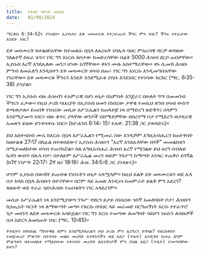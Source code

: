 ```yaml
---
title:  የተለየ ዓይነት መሲህ
date:   01/08/2024
---
```


`ማርቆስ 6:34–52ን ያንብቡ። ኢየሱስና ደቀ መዛሙርቱ የተጋፈጡት ችግር ምን ነበር? ችግሩ የተፈታው እንዴት ነበር?`

ደቀ መዛሙርት ከተልዕኮአቸው ከተመለሱ በኋላ ለእረፍት በገሊላ ባህር ምዕራባዊ ዳርቻ ወዳለው ገለልተኛ ስፍራ ሄዱ። ነገር ግን እነርሱ ከቦታው ከመድረሳቸው በፊት 5000 ሕዝብ ደርሶ ጠበቃቸው። ኢየሱስ እረኛ እንደሌለው መንጋ ሆነው አገኛቸው። ቀኑን ሙሉ አስተማራቸው። ቀኑ ሲመሽ ሕዝቡ ምግብ ለመፈለግ እንዲበተን ደቀ መዛሙርት ሀሳብ ሰጡ፣ ነገር ግን እነርሱ እንዲመግቡአቸው ነገራቸው። ደቀ መዛሙርቱ ችግሩን እንዴት እንደሚፈቱ ያስቡ   እንደነበር የተነሳው ክርክር (ማር. 6፡35-38) ያሳያል።

ነገር ግን ኢየሱስ ብዙ ሕዝብን ተአምራዊ በሆነ ሁኔታ በአምስት እንጀራና በሁለት ዓሣ በመመገብ ችግሩን ፈታው። የዚህ ታሪክ ባህሪያት በኢየሱስ ዘመን በነበረው ታዋቂ የመሲህ ጽንሰ ሀሳብ ውስጥ ይጫወታሉ። ይጠበቅ የነበረው መሲሁ እሥራኤልን ከጠላቶቿ ነጻ በማድረግ ጽድቅንና ሰላምን እንደሚያመጣ ነበር። ብዙ ቁጥር ያላቸው ወንዶች በስሜቶቻቸው በበረሃማ ቦታ የሚደረግ ወታደራዊ አመጽን ይዘው ይንቀሳቀሱ ነበር። (ከዮሐንስ 6:14፣ 15፤ የሐዋ. 21:38 ጋር ያወዳድሩ)።

ይህ አስተሳሰብ ሙሴ ከእርሱ በኋላ እሥራኤልን የሚመራ ሰው እንዲሾም እግዚአብሔርን ከጠየቀበት ከዘሁልቁ 27፡17 በከፊል በተወሰደውና ኢየሱስ ሕዝቡን “እረኛ እንደሌላቸው በጎች” መመልከቱን በሚያመለክተው ሀሳብ ተጠናክሯል። ስለ እግዚአብሔር ሕዝብ እረኛ የሚገልጽ ይህ ሀረግ በብሉይ ኪዳን ውስጥ በሌላ ቦታ፣ በተለይም እሥራኤል መሪን ወይም ንጉሥን ከማጣት አንጻር ተጠቅሶ ይገኛል (ከ1ኛ ነገሥት 22፡17፤ 2ኛ ዜና 18፡16፤ ሕዝ. 34፡5፣6 ጋር ያነጻጽሩ)።

ሆኖም ኢየሱስ በውሸት ይጠብቁ የነበሩትን ሁኔታ አላሟላም። ከዚህ ይልቅ ደቀ መዛሙርቱን ወደ ሌላ ቦታ ከላከ በኋላ ሕዝቡን በተናቸው። በሮም ላይ አመጽ እንዲነሳ ከመምራት ይልቅ ምን አደረገ? ለጸሎት ወደ ተራራ ሄደ።ሕዝቡ የጠበቁትን ነገር አላደረገም።

መሲሁ እሥራኤልን ነጻ እንደሚያወጣ ንጉሥ ተደርጎ ይታይ በነበረው ዝነኛ አመለካከት ቦታ፣ ሕዝቡን ከኃጢአት ባርነት ነጻ ለማውጣት መጣ። የእርሱ በባህር ላይ መራመድ በርግጠኝነት እርሱ የተፈጥሮ ጌታ መሆኑን ለደቀ መዛሙርቱ አሳይቷል። ነገር ግን እርሱ የመጣው ለመግዛት ሳይሆን ነፍሱን ለብዙዎች ቤዛ አድርጎ ለመስጠት ነበር (ማር. 10፡45)።

`ትንቢትን በትክክል ማስተዋል ለምን እንደሚያስፈልግ ይህ ታሪክ ምን ሊነግረን ይገባል? የክርስቶስን የመጀመሪያ ምጽዓት በተሳሳተ መልክ መረዳት አንዳንዶችን ወደ አደጋ (ጥፋት) እንዲገቡ ከመራ ደግም ምጽዓቱን በተመለከተ የሚከሰተው የተሳሳተ መረዳት ለአንዳንዶች ምን ያህል አደጋ (ጥፋት) ያመጣባቸው ይሆን?`